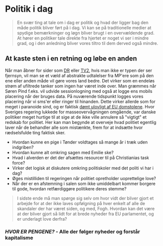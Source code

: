 # Politik i dag
> En svær ting at tale om i dag er politik og hvad der ligger bag den måde politik bliver ført på i dag. Vi kan se på traditionelle medier at spydige bemærkninger og løgn bliver brugt i en overvældende grad. At hører en politiker tale direkte fra hjertet er noget vi ser i mindre grad, og i den anledning bliver vores tiltro til dem derved også mindre.

## At kaste sten i en retning og løbe en anden
Når man åbner for sider som [DR][80859542] eller [TV2][efa9ad60], hvis man ikke er typen der ser fjernsyn, vil man se et væld af abstrakte udtalelser fra MP'ere som på den ene eller anden måde vil gøre vores land bedre. Det virker som en endeløs strøm af ufiltrede tanker som ingen har været inde over. Man græmmes når Søren Pind f.eks. vil udvide sessionlogning med også at logge ens mobils placering når der bruges data. På nuværende tidspunkt logges vores placering når vi sms'er eller ringer til hinanden. Dette virker allerde som for meget i paranoide sind, og er faktisk [dømt ulovligt af EU domstolene][02674422]. Hvor Sveriges regering lukkede for masseovervågningen omgående, var danske politiker meget hurtige til at sige at de ikke ville annulere så "vigtigt" et redskab for politiet. Her kan man begynde at overveje hvad politiet egentlig laver når de behandler alle som mistænkte, frem for at indsætte hvor rædselsfulde ting faktisk sker.
-   Hvordan kunne en pige i Tønder voldtages så mange år i træk uden indgriben?
-   Hvordan kunne alt omkring sagen med Emilie ske?
-   Hvad i alverden er det der afsættes resourcer til på Christianias task force?
-   Virker det logisk at diskutere omkring politiskoler med det politi vi har i dag?
-   Øges mistilliden til regeringen når politiet opretholder uoprettelige love?
-   Når der er en afstemning i salen som ikke umiddelbart kommer borgere til gode, hvordan retfærdiggøre politikere deres stemme?

> I sidste ende må man spørge sig selv om hvor vidt der bliver gjort et arbejde for at der ikke laves opfølgning på hver enkelt af alle de skandaler der har været siden, og med, Fogh. Hvordan kan det være at der bliver gjort så lidt for at brede nyheder fra EU parlamentet, og er underlagt love derfra?

### _**HVOR ER PENGENE?**_ - Alle der følger nyheder og forstår kapitalisme

  [02674422]: http://kryp2.dk/blog/privatliv-er-en-holdsport "Blog omkring masseovervågning"
  [80859542]: https://dr.dk "Danmarks Radios hjemmeside"
  [efa9ad60]: https://tv2.dk "TV 2s hjemmeside"
